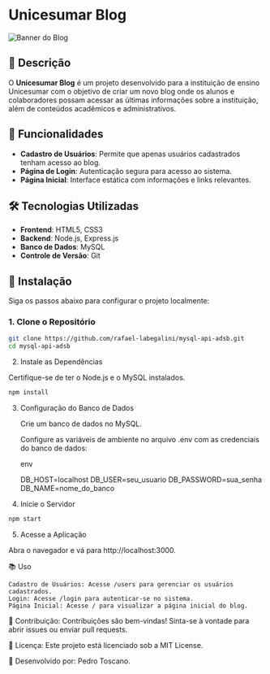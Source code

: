 # Unicesumar Blog

![Banner do Blog](path/to/banner.png)

## 📖 Descrição

O **Unicesumar Blog** é um projeto desenvolvido para a instituição de ensino Unicesumar com o objetivo de criar um novo blog onde os alunos e colaboradores possam acessar as últimas informações sobre a instituição, além de conteúdos acadêmicos e administrativos.

## 🚀 Funcionalidades

- **Cadastro de Usuários**: Permite que apenas usuários cadastrados tenham acesso ao blog.
- **Página de Login**: Autenticação segura para acesso ao sistema.
- **Página Inicial**: Interface estática com informações e links relevantes.

## 🛠 Tecnologias Utilizadas

- **Frontend**: HTML5, CSS3
- **Backend**: Node.js, Express.js
- **Banco de Dados**: MySQL
- **Controle de Versão**: Git

## 📝 Instalação

Siga os passos abaixo para configurar o projeto localmente:

### 1. Clone o Repositório

```bash
git clone https://github.com/rafael-labegalini/mysql-api-adsb.git
cd mysql-api-adsb
```

2. Instale as Dependências

Certifique-se de ter o Node.js e o MySQL instalados.

```bash
npm install
```

3. Configuração do Banco de Dados

   Crie um banco de dados no MySQL.

   Configure as variáveis de ambiente no arquivo .env com as credenciais do banco de dados:

   env

   DB_HOST=localhost
   DB_USER=seu_usuario
   DB_PASSWORD=sua_senha
   DB_NAME=nome_do_banco

4. Inicie o Servidor

```bash
npm start
```

5. Acesse a Aplicação

Abra o navegador e vá para http://localhost:3000.

📚 Uso

    Cadastro de Usuários: Acesse /users para gerenciar os usuários cadastrados.
    Login: Acesse /login para autenticar-se no sistema.
    Página Inicial: Acesse / para visualizar a página inicial do blog.

🤝 Contribuição: Contribuições são bem-vindas! Sinta-se à vontade para abrir issues ou enviar pull requests.

📝 Licença: Este projeto está licenciado sob a MIT License.

👤 Desenvolvido por: Pedro Toscano.
